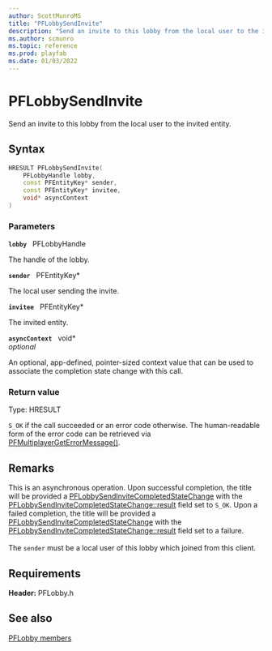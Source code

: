 ```yaml
---
author: ScottMunroMS
title: "PFLobbySendInvite"
description: "Send an invite to this lobby from the local user to the invited entity."
ms.author: scmunro
ms.topic: reference
ms.prod: playfab
ms.date: 01/03/2022
---
```


# PFLobbySendInvite  

Send an invite to this lobby from the local user to the invited entity.  

## Syntax  
  
```cpp
HRESULT PFLobbySendInvite(  
    PFLobbyHandle lobby,  
    const PFEntityKey* sender,  
    const PFEntityKey* invitee,  
    void* asyncContext  
)  
```  
  
### Parameters  
  
**`lobby`** &nbsp; PFLobbyHandle  
  
The handle of the lobby.  
  
**`sender`** &nbsp; PFEntityKey*  
  
The local user sending the invite.  
  
**`invitee`** &nbsp; PFEntityKey*  
  
The invited entity.  
  
**`asyncContext`** &nbsp; void*  
*optional*  
  
An optional, app-defined, pointer-sized context value that can be used to associate the completion state change with this call.  
  
  
### Return value
Type: HRESULT
  
```S_OK``` if the call succeeded or an error code otherwise. The human-readable form of the error code can be retrieved via [PFMultiplayerGetErrorMessage()](../../pfmultiplayer/functions/pfmultiplayergeterrormessage.md).
  
## Remarks  
  
This is an asynchronous operation. Upon successful completion, the title will be provided a [PFLobbySendInviteCompletedStateChange](../structs/pflobbysendinvitecompletedstatechange.md) with the [PFLobbySendInviteCompletedStateChange::result](../structs/pflobbysendinvitecompletedstatechange.md) field set to ```S_OK```. Upon a failed completion, the title will be provided a [PFLobbySendInviteCompletedStateChange](../structs/pflobbysendinvitecompletedstatechange.md) with the [PFLobbySendInviteCompletedStateChange::result](../structs/pflobbysendinvitecompletedstatechange.md) field set to a failure. <br /><br /> The `sender` must be a local user of this lobby which joined from this client.
  
## Requirements  
  
**Header:** PFLobby.h
  
## See also  
[PFLobby members](../pflobby_members.md)  

  
  
